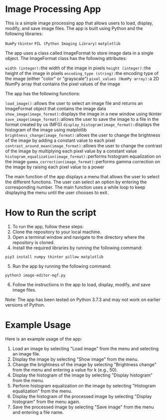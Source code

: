 # Image Processing App

This is a simple image processing app that allows users to load, display, modify, and save image files. The app is built using Python and the following libraries:

`NumPy`
`tkinter`
`PIL (Python Imaging Library)`
`matplotlib`

The app uses a class called ImageFormat to store image data in a single object. The ImageFormat class has the following attributes:


`width (integer):`the width of the image in pixels
`height (integer):`the height of the image in pixels
`encoding_type (string):`the encoding type of the image (either "color" or "grayscale")
`pixel_values (NumPy array):`a 2D NumPy array that contains the pixel values of the image

The app has the following functions:

`load_image():`allows the user to select an image file and returns an ImageFormat object that contains the image data
`show_image(image_format):`displays the image in a new window using tkinter
`save_image(image_format):`allows the user to save the image to a file in the format created by us (MFG)
`display_histogram(image_format):`displays the histogram of the image using matplotlib
`brightness_change(image_format):`allows the user to change the brightness of the image by adding a constant value to each pixel
`contrast_around_mean(image_format):`allows the user to change the contrast of the image by multiplying each pixel value by a constant value
`histogram_equalization(image_format):`performs histogram equalization on the image
`gamma_correction(image_format):`performs gamma correction on the image by raising each pixel value to a power

The main function of the app displays a menu that allows the user to select the different functions. The user can select an option by entering the corresponding number. The main function uses a while loop to keep displaying the menu until the user chooses to exit.

# How to Run the script

1. To run the app, follow these steps:
2. Clone the repository to your local machine.
3. Open a terminal window and navigate to the directory where the repository is cloned.
4. Install the required libraries by running the following command:

`pip3 install numpy tkinter pillow matplotlib`

5. Run the app by running the following command:

`python3 image-editor-mgf.py`

6. Follow the instructions in the app to load, display, modify, and save image files.

Note: The app has been tested on Python 3.7.3 and may not work on earlier versions of Python.

# Example Usage

Here is an example usage of the app:

1. Load an image by selecting "Load image" from the menu and selecting an image file.
2. Display the image by selecting "Show image" from the menu.
3. Change the brightness of the image by selecting "Brightness change" from the menu and entering a value for k (e.g., 50).
4. Display the histogram of the image by selecting "Display histogram" from the menu.
5. Perform histogram equalization on the image by selecting "Histogram equalization" from the menu.
6. Display the histogram of the processed image by selecting "Display histogram" from the menu again.
7. Save the processed image by selecting "Save image" from the menu and entering a file name.
